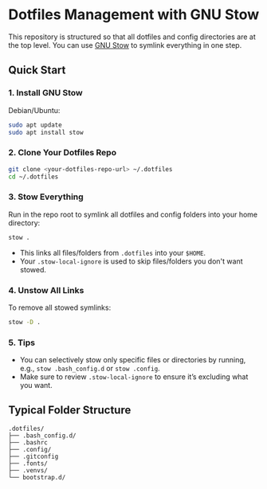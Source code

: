 # Dotfiles Management with GNU Stow

This repository is structured so that all dotfiles and config directories are at the top level. You can use [GNU Stow](https://www.gnu.org/software/stow/) to symlink everything in one step.

## Quick Start

### 1. Install GNU Stow

Debian/Ubuntu:
```bash
sudo apt update
sudo apt install stow
```

### 2. Clone Your Dotfiles Repo

```bash
git clone <your-dotfiles-repo-url> ~/.dotfiles
cd ~/.dotfiles
```

### 3. Stow Everything

Run in the repo root to symlink all dotfiles and config folders into your home directory:
```bash
stow .
```

- This links all files/folders from `.dotfiles` into your `$HOME`.
- Your `.stow-local-ignore` is used to skip files/folders you don't want stowed.

### 4. Unstow All Links

To remove all stowed symlinks:
```bash
stow -D .
```

### 5. Tips

- You can selectively stow only specific files or directories by running, e.g., `stow .bash_config.d` or `stow .config`.
- Make sure to review `.stow-local-ignore` to ensure it’s excluding what you want.

## Typical Folder Structure

```
.dotfiles/
├── .bash_config.d/
├── .bashrc
├── .config/
├── .gitconfig
├── .fonts/
├── .venvs/
└── bootstrap.d/
```
